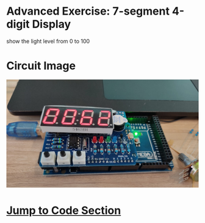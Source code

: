 # Advanced Exercise: 7-segment 4-digit Display

show the light level from 0 to 100

# Circuit Image

![Circuit Image](./Circuit.jpg)

# [Jump to Code Section](./code.ino)